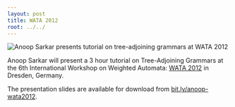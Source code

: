 ```yaml
---
layout: post
title: WATA 2012
root: ../../
---
```


![Anoop Sarkar presents tutorial on tree-adjoining grammars at WATA 2012](}images/wata-2012.png "Anoop Sarkar presents tutorial on tree-adjoining grammars at WATA 2012")

Anoop Sarkar will present a 3 hour tutorial on Tree-Adjoining Grammars at the 6th International Workshop on Weighted Automata: <a href="http://wwwtcs.inf.tu-dresden.de/wata2012/">WATA 2012</a> in Dresden, Germany.

The presentation slides are available for download from <a href="http://bit.ly/anoop-wata2012">bit.ly/anoop-wata2012</a>.
